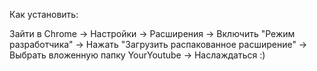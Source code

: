 Как установить:

Зайти в Chrome 
-> Настройки 
-> Расширения 
-> Включить "Режим разработчика" 
-> Нажать "Загрузить распакованное расширение" 
-> Выбрать вложенную папку YourYoutube
-> Наслаждаться :)
